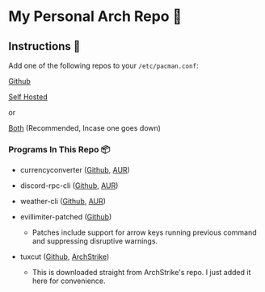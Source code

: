 # My Personal Arch Repo 🐧

## Instructions 📝
Add one of the following repos to your `/etc/pacman.conf`:


[Github](./Github.md)


[Self Hosted](./SelfHosted.md)

or 

[Both](./Both.md) (Recommended, Incase one goes down)

### Programs In This Repo 📦
* currencyconverter ([Github](https://github.com/Rayrsn/currencyConverter), [AUR](https://aur.archlinux.org/packages/currencyconverter))

* discord-rpc-cli ([Github](https://github.com/Rayrsn/discord-rpc-cli), [AUR](https://aur.archlinux.org/packages/discord-rpc-cli))

* weather-cli ([Github](https://github.com/Rayrsn/weather-cli), [AUR](https://aur.archlinux.org/packages/weather-cli))

* evillimiter-patched ([Github](https://github.com/Rayrsn/evillimiter))
  * Patches include support for arrow keys running previous command and suppressing disruptive warnings.

* tuxcut ([Github](https://github.com/a-atalla/tuxcut), [ArchStrike](https://archlinux.pkgs.org/rolling/archstrike-x86_64/tuxcut-6.1-3-any.pkg.tar.xz.html))
  * This is downloaded straight from ArchStrike's repo. I just added it here for convenience.